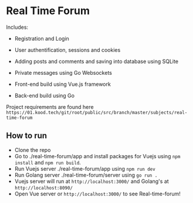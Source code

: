 # Real Time Forum

Includes: 
* Registration and Login
* User authentification, sessions and cookies 
* Adding posts and comments and saving into database using SQLite
* Private messages using Go Websockets

* Front-end build using Vue.js framework
* Back-end build using Go

Project requirements are found here `https://01.kood.tech/git/root/public/src/branch/master/subjects/real-time-forum`


## How to run

- Clone the repo
- Go to ./real-time-forum/app and install packages for Vuejs using `npm install` and `npm run build`.
- Run Vuejs server ./real-time-forum/app using `npm run dev`
- Run Golang server ./real-time-forum/server using `go run .`
- Vuejs server will run at `http://localhost:3000/` and Golang's at `http://localhost:8090/`
- Open Vue server or `http://localhost:3000/` to see Real-time-forum!
